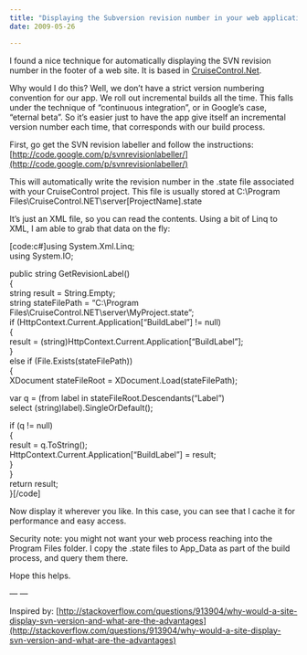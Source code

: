 ```yaml
---
title: "Displaying the Subversion revision number in your web application"
date: 2009-05-26

---
```


I found a nice technique for automatically displaying the SVN revision number in the footer of a web site. It is based in [CruiseControl.Net](http://ccnet.thoughtworks.com/).

Why would I do this? Well, we don’t have a strict version numbering convention for our app. We roll out incremental builds all the time. This falls under the technique of “continuous integration”, or in Google’s case, “eternal beta”. So it’s easier just to have the app give itself an incremental version number each time, that corresponds with our build process.

First, go get the SVN revision labeller and follow the instructions: [http://code.google.com/p/svnrevisionlabeller/](http://code.google.com/p/svnrevisionlabeller/)

This will automatically write the revision number in the .state file associated with your CruiseControl project. This file is usually stored at C:\Program Files\CruiseControl.NET\server\[ProjectName].state

It’s just an XML file, so you can read the contents. Using a bit of Linq to XML, I am able to grab that data on the fly:

[code:c#]using System.Xml.Linq;   
using System.IO;   

public string GetRevisionLabel()   
{   
 string result = String.Empty;   
 string stateFilePath = “C:\Program Files\CruiseControl.NET\server\MyProject.state”;  
 if (HttpContext.Current.Application[“BuildLabel”] != null)   
 {  
 result = (string)HttpContext.Current.Application[“BuildLabel”];  
 }  
 else if (File.Exists(stateFilePath))   
 {  
 XDocument stateFileRoot = XDocument.Load(stateFilePath);   

 var q = (from label in stateFileRoot.Descendants(“Label”)  
 select (string)label).SingleOrDefault();  

 if (q != null)   
 {   
 result = q.ToString();  
 HttpContext.Current.Application[“BuildLabel”] = result;   
 }  
 }   
 return result;   
}[/code]

Now display it wherever you like. In this case, you can see that I cache it for performance and easy access.

Security note: you might not want your web process reaching into the Program Files folder. I copy the .state files to App_Data as part of the build process, and query them there.

Hope this helps.

— —

Inspired by: [http://stackoverflow.com/questions/913904/why-would-a-site-display-svn-version-and-what-are-the-advantages](http://stackoverflow.com/questions/913904/why-would-a-site-display-svn-version-and-what-are-the-advantages)
